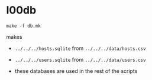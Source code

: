 # I00db

```
make -f db.mk
```

makes

* `../../../hosts.sqlite` from `../../../data/hosts.csv`
* `../../../users.sqlite` from `../../../data/users.csv`

* these databases are used in the rest of the scripts
